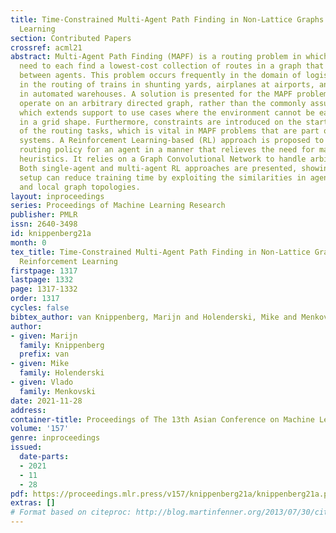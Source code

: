 ```yaml
---
title: Time-Constrained Multi-Agent Path Finding in Non-Lattice Graphs with Deep Reinforcement
  Learning
section: Contributed Papers
crossref: acml21
abstract: Multi-Agent Path Finding (MAPF) is a routing problem in which multiple agents
  need to each find a lowest-cost collection of routes in a graph that avoids collisions
  between agents. This problem occurs frequently in the domain of logistics, for example
  in the routing of trains in shunting yards, airplanes at airports, and picking robots
  in automated warehouses. A solution is presented for the MAPF problem in which agents
  operate on an arbitrary directed graph, rather than the commonly assumed grid world,
  which extends support to use cases where the environment cannot be easily modeled
  in a grid shape. Furthermore, constraints are introduced on the start and end times
  of the routing tasks, which is vital in MAPF problems that are part of larger logistics
  systems. A Reinforcement Learning-based (RL) approach is proposed to learn a local
  routing policy for an agent in a manner that relieves the need for manually designing
  heuristics. It relies on a Graph Convolutional Network to handle arbitrary graphs.
  Both single-agent and multi-agent RL approaches are presented, showing how a multi-agent
  setup can reduce training time by exploiting the similarities in agent properties
  and local graph topologies.
layout: inproceedings
series: Proceedings of Machine Learning Research
publisher: PMLR
issn: 2640-3498
id: knippenberg21a
month: 0
tex_title: Time-Constrained Multi-Agent Path Finding in Non-Lattice Graphs with Deep
  Reinforcement Learning
firstpage: 1317
lastpage: 1332
page: 1317-1332
order: 1317
cycles: false
bibtex_author: van Knippenberg, Marijn and Holenderski, Mike and Menkovski, Vlado
author:
- given: Marijn
  family: Knippenberg
  prefix: van
- given: Mike
  family: Holenderski
- given: Vlado
  family: Menkovski
date: 2021-11-28
address:
container-title: Proceedings of The 13th Asian Conference on Machine Learning
volume: '157'
genre: inproceedings
issued:
  date-parts:
  - 2021
  - 11
  - 28
pdf: https://proceedings.mlr.press/v157/knippenberg21a/knippenberg21a.pdf
extras: []
# Format based on citeproc: http://blog.martinfenner.org/2013/07/30/citeproc-yaml-for-bibliographies/
---
```

